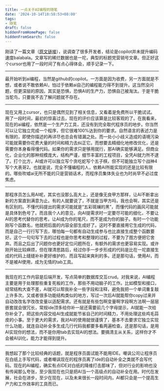 ```yaml
---
title: 一点关于AI编程的随笔
date: '2024-10-14T18:58:53+08:00'
tags:
- 随笔
draft: false
hiddenFromHomePage: false
hiddenFromSearch: false
---
```


刚读了一篇文章（[原文链接](https://mp.weixin.qq.com/s?__biz=MzkzMDY1NDgyOQ==&mid=2247804822&idx=3&sn=c5873bf87ce4dc0a9c1b4c948f0ca6b0)），说调查了很多开发者，结论是copilot并未提升编码速度balabala。文章写的稀烂数据也是一坨，典型的标题党营销号文章。但正好这个cursor也用了一段时间了有点心得体会，顺手记录一下。

---
最开始听到ai编程，当然是github的copilot。一方面是因为收费，另一方面就是不想，或者说不敢依赖AI，怕过于依赖ai自己的编程能力得不到提升。这当然没问题，但更深层的原因，其实是恐惧，恐惧AI的生产力，恐惧自己被淘汰。于是干脆当鸵鸟，只要我不去了解问题就不存在。

---
现在又用上cursor，也只是偶然见到了相关信息，又看着是免费所以干脆试试。用了一段时间，最初的惊喜过去，现在的评价应该算是比较客观的了。在我看来，现在的ai编程，依然是一个生产力工具，还没有到完全取代程序员的地步。你当然可以让它独立完成一个程序，但它很难100%达到你的要求。自然语言的表述力是有限的，即使你描述的再详尽也总会有错漏之处。而一处小小歧义造成的语境污染可能就需要你花费大量的时间和精力去纠正它。而想要去精细化地修改优化，还是需要你本身看得懂代码。如果你的需求只是够用就行，那AI确实能够满足。但商业化，企业化的那种规模庞大，结构严谨，细节丰富的工程项目，全凭AI就力所不逮了。打个比方，AI或许可以独立写个贪吃蛇写个五子棋，但不可能独立写个战神4写个大表哥2。也就是说，完全不懂编程的人，依赖AI所能实现的还是比较有限的。哪些吹嘘ai无所不能的只是营销话术，而程序员集体失业也为时尚早不必过度焦虑。

---
那程序员怎么用AI呢，其实也没那么高大上，还是像无良甲方那样，让AI不断拿出新的方案直到满意为止。有的人就要说了，不就是当甲方吗，我也会啊，其实还是有区别的。不懂代码提出的需求可能就是“五彩斑斓的黑”，而懂代码的画风可能就是具体到色号了。而且我个人的意见，向AI提需求时一定要尽可能的细化，不要让AI的思考代替你的思考。让AI成为你的笔尺，而不是成为你的脑子。有时一个功能刚写个函数名，他就把后面的内容全部生成好了。这时不要直接用它生成的代码，而是自己一行行写下去，哪怕每一句都有自动生成参与也比直接生成整个函数要好。这个一句句写下去的过程也是你思考和整理的过程，不要为了图方便把它舍弃。而且之后出了问题你也更好定位问题所在，有额外的需求也更容易实现。或许刚开始比较麻烦，但在理清思路后，经过你手一步步形成的代码是比在一坨直接生成的代码上缝缝补补更好维护的，而且写起来爽利的多。还是那句话，使用AI，而不是被AI使用，成为无情的tab工具。

---
我现在的工作内容是后端开发，写点简单的数据库交互crud。对我来说，AI编程主要是用于处理那些重复死板的工作，那些不用动脑子的工作。比如模型和接口，经常结构大查不差，AI就可以帮我补全一些字段和注释，避免我把一个单词重复敲上许多次。又或者很多功能结构类似的地方，写过一次后AI就能帮你copy过来并自动改改名字改改变量以适配需求。还有就是有些包啊变量啊字段啊方法啊一层层嵌套就会很冗长，常规ide顶多给你补一层还需要前几个字母提示，AI就能一次给你补全了。把这些内容交给AI生成就能节省自己的时间精力，不用处理这些鸡毛蒜皮的小事。至于更大的需求，我对AI的使用就很谨慎了，基本不去要求它独立实现什么功能，就连自动补全多生成几行代码我都要多看两遍检查。还是那句话，是用AI实现你的想法，而不是你用tab去实现AI的想法。要搞清主从关系，这样你才不会被AI训化，能力才能得到提升。

---
我想起了那个比较经典的话题，就是程序员面试能不能用IDE。嘲讽公司让程序员在白纸上手写代码，或者嘲讽现在的程序员离了ide的自动补全之类就不会写代码。现在的AI编程，确实有点IDE对白纸的降维打击那味了，但对行业的影响也没有传闻那么夸张，至少我现在也只是把AI当一个高级点的自动补全在用。时代在发展，社会在进步，至少在现在，以及未来很长一段时间内，AI都只会是一个提高生产力和工作效率的工具而已。
